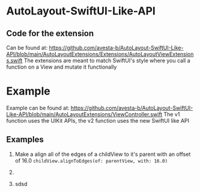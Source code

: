 # AutoLayout-SwiftUI-Like-API

## Code for the extension
Can be found at: https://github.com/avesta-b/AutoLayout-SwiftUI-Like-API/blob/main/AutoLayoutExtensions/Extensions/AutoLayoutViewExtensions.swift
The extensions are meant to match SwiftUI's style where you call a function on a View and mutate it functionally

# Example
Example can be found at: https://github.com/avesta-b/AutoLayout-SwiftUI-Like-API/blob/main/AutoLayoutExtensions/ViewController.swift
The v1 function uses the UIKit APIs, the v2 function uses the new SwiftUI like API

## Examples

1. Make a align all of the edges of a childView to it's parent with an offset of 16.0
        ```
        childView.alignToEdges(of: parentView, with: 16.0)
        ```
2. 

3. sdsd


